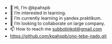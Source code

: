 - 👋 Hi, I’m @kpahspb
- 👀 I’m interested in learning.
- 🌱 I’m currently learning in yandex.praktikum.
- 💞️ I’m looking to collaborate on large company.
- 📫 How to reach me subbotinkot@gmail.com
- https://github.com/kpahspb/ono-tebe-nado.git

<!---
kpahspb/kpahspb is a ✨ special ✨ repository because its `README.md` (this file) appears on your GitHub profile.
You can click the Preview link to take a look at your changes.
--->
